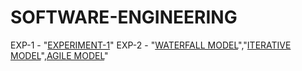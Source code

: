 # SOFTWARE-ENGINEERING
EXP-1 - "[EXPERIMENT-1](https://github.com/SujanVulasala/SOFTWARE-ENGINEERING/tree/main/SE-EXP-1)"
EXP-2 - "[WATERFALL MODEL](https://github.com/SujanVulasala/SOFTWARE-ENGINEERING/tree/main/SE%20EXP-2/Waterfall)","[ITERATIVE MODEL](https://github.com/SujanVulasala/SOFTWARE-ENGINEERING/tree/main/SE%20EXP-2/Iterative)",[AGILE MODEL](https://github.com/SujanVulasala/SOFTWARE-ENGINEERING/tree/main/SE%20EXP-2/Agile)"
